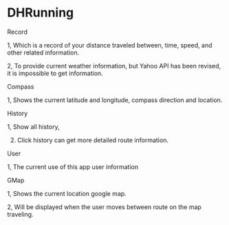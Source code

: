 # DHRunning

Record

1, Which is a record of your distance traveled between, time, speed, and other related information.

2, To provide current weather information, but Yahoo API has been revised, it is impossible to get information.

Compass

1, Shows the current latitude and longitude, compass direction and location.

History

1, Show all history,

2. Click history can get more detailed route information.

User

1, The current use of this app user information

GMap

1, Shows the current location google map.

2, Will be displayed when the user moves between route on the map traveling.
